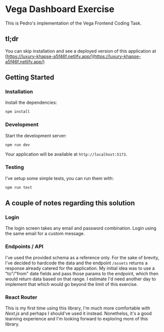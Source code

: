 # Vega Dashboard Exercise

This is Pedro's implementation of the Vega Frontend Coding Task.

## tl;dr

You can skip installation and see a deployed version of this application at [https://luxury-khapse-a5f46f.netlify.app/](https://luxury-khapse-a5f46f.netlify.app/)

## Getting Started

### Installation

Install the dependencies:

```bash
npm install
```

### Development

Start the development server:

```bash
npm run dev
```

Your application will be available at `http://localhost:5173`.

### Testing

I've setup some simple tests, you can run them with:

```bash
npm run test
```

## A couple of notes regarding this solution

### Login

The login screen takes any email and password combination. Login using the same email for a custom message.

### Endpoints / API

I've used the provided schema as a reference only. For the sake of brevity, I've decided to hardcode the data and the endpoint `/assets` returns a response already catered for the application. My initial idea was to use a "to"/"from" date fields and pass those params to the endpoint, which then would return data based on that range. I estimate I'd need another day to implement that which would go beyond the limit of this exercise.

### React Router

This is my first time using this library, I'm much more comfortable with *Next.js* and perhaps I should've used it instead. Nonethelss, it's a good learning experience and I'm looking forward to exploring more of this library.